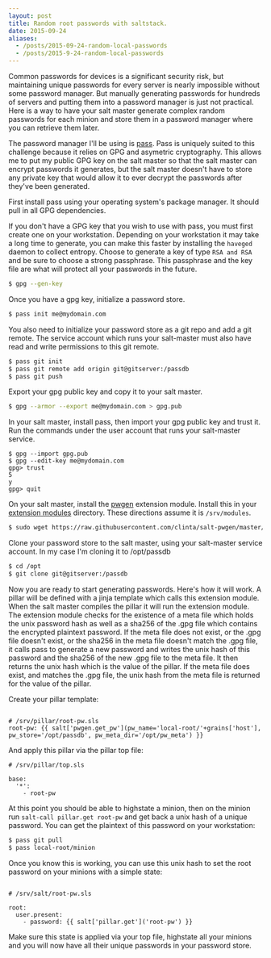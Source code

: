 ```yaml
---
layout: post
title: Random root passwords with saltstack.
date: 2015-09-24
aliases:
  - /posts/2015-09-24-random-local-passwords
  - /posts/2015-9-24-random-local-passwords
---
```


Common passwords for devices is a significant security risk, but maintaining unique passwords for every server is nearly impossible without some password manager. But manually generating passwords for hundreds of servers and putting them into a password manager is just not practical. Here is a way to have your salt master generate complex random passwords for each minion and store them in a password manager where you can retrieve them later.

The password manager I'll be using is [pass](http://www.passwordstore.org/). Pass is uniquely suited to this challenge because it relies on GPG and asymetric cryptography. This allows me to put my public GPG key on the salt master so that the salt master can encrypt passwords it generates, but the salt master doesn't have to store any private key that would allow it to ever decrypt the passwords after they've been generated.

First install pass using your operating system's package manager. It should pull in all GPG dependencies.

If you don't have a GPG key that you wish to use with pass, you must first create one on your workstation. Depending on your workstation it may take a long time to generate, you can make this faster by installing the `haveged` daemon to collect entropy. Choose to generate a key of type `RSA and RSA` and be sure to choose a strong passphrase. This passphrase and the key file are what will protect all your passwords in the future.

```bash
$ gpg --gen-key
```

Once you have a gpg key, initialize a password store.

```bash
$ pass init me@mydomain.com
```

You also need to initialize your password store as a git repo and add a git remote. The service account which runs your salt-master must also have read and write permissions to this git remote.

```bash
$ pass git init
$ pass git remote add origin git@gitserver:/passdb
$ pass git push
```

Export your gpg public key and copy it to your salt master.

```bash
$ gpg --armor --export me@mydomain.com > gpg.pub
```

In your salt master, install pass, then import your gpg public key and trust it. Run the commands under the user account that runs your salt-master service.

```
$ gpg --import gpg.pub
$ gpg --edit-key me@mydomain.com
gpg> trust
5
y
gpg> quit
```

On your salt master, install the [pwgen](https://github.com/clinta/salt-pwgen) extension module. Install this in your [extension modules](https://docs.saltstack.com/en/latest/ref/configuration/master.html#extension-modules) directory. These directions assume it is `/srv/modules`.

```bash
$ sudo wget https://raw.githubusercontent.com/clinta/salt-pwgen/master/pwgen.py -O /srv/modules/pwgen.py
```

Clone your password store to the salt master, using your salt-master service account. In my case I'm cloning it to /opt/passdb

```bash
$ cd /opt
$ git clone git@gitserver:/passdb
```

Now you are ready to start generating passwords. Here's how it will work. A pillar will be defined with a jinja template which calls this extension module. When the salt master compiles the pillar it will run the extension module. The extension module checks for the existence of a meta file which holds the unix password hash as well as a sha256 of the .gpg file which contains the encrypted plaintext password. If the meta file does not exist, or the .gpg file doesn't exist, or the sha256 in the meta file doesn't match the .gpg file, it calls pass to generate a new password and writes the unix hash of this password and the sha256 of the new .gpg file to the meta file. It then returns the unix hash which is the value of the pillar. If the meta file does exist, and matches the .gpg file, the unix hash from the meta file is returned for the value of the pillar.

Create your pillar template:

```sls

# /srv/pillar/root-pw.sls
root-pw: {{ salt['pwgen.get_pw'](pw_name='local-root/'+grains['host'], pw_store='/opt/passdb', pw_meta_dir='/opt/pw_meta') }}

```

And apply this pillar via the pillar top file:

```sls
# /srv/pillar/top.sls

base:
  '*':
    - root-pw
```

At this point you should be able to highstate a minion, then on the minion run `salt-call pillar.get root-pw` and get back a unix hash of a unique password. You can get the plaintext of this password on your workstation:

```bash
$ pass git pull
$ pass local-root/minion
```

Once you know this is working, you can use this unix hash to set the root password on your minions with a simple state:

```sls

# /srv/salt/root-pw.sls

root:
  user.present:
    - password: {{ salt['pillar.get']('root-pw') }}

```

Make sure this state is applied via your top file, highstate all your minions and you will now have all their unique passwords in your password store.
